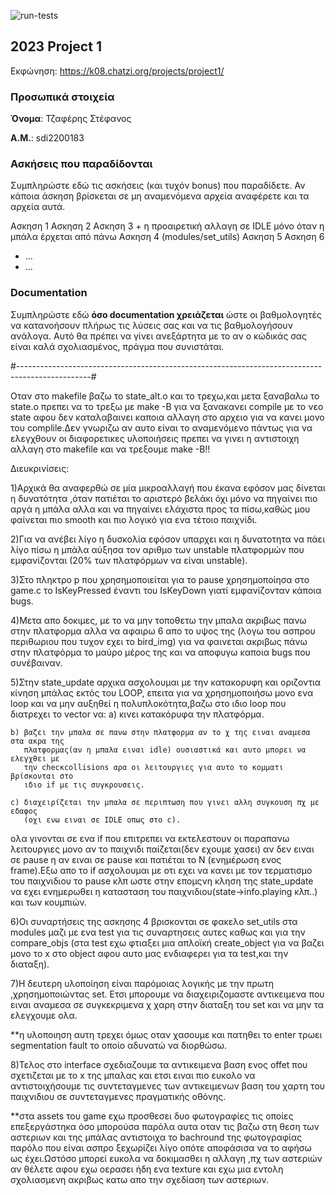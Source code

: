 ![run-tests](../../workflows/run-tests/badge.svg)

## 2023 Project 1

Εκφώνηση: https://k08.chatzi.org/projects/project1/


### Προσωπικά στοιχεία

__Όνομα__: Τζαφέρης Στέφανος

__Α.Μ.__: sdi2200183

### Ασκήσεις που παραδίδονται

Συμπληρώστε εδώ τις ασκήσεις (και τυχόν bonus) που παραδίδετε. Αν κάποια άσκηση
βρίσκεται σε μη αναμενόμενα αρχεία αναφέρετε και τα αρχεία αυτά.

Aσκηση 1
Ασκηση 2
Ασκηση 3 + η προαιρετική αλλαγη σε IDLE μόνο όταν η μπάλα έρχεται από πάνω
Ασκηση 4 (modules/set_utils)
Ασκηση 5
Ασκηση 6


- ...
- ...

### Documentation

Συμπληρώστε εδώ __όσο documentation χρειάζεται__ ώστε οι βαθμολογητές να
κατανοήσουν πλήρως τις λύσεις σας και να τις βαθμολογήσουν ανάλογα. Αυτό θα
πρέπει να γίνει ανεξάρτητα με το αν ο κώδικάς σας είναι καλά σχολιασμένος,
πράγμα που συνιστάται.

#------------------------------------------------------------------------------------------------#

Οταν στο makefile βαζω το state_alt.ο και το τρεχω,και μετα ξαναβαλω το state.o πρεπει
να το τρεξω με make -B για να ξανακανει compile με το νεο state αφου δεν καταλαβαινει 
καποια αλλαγη στο αρχειο για να κανει μονο του complile.Δεν γνωριζω αν αυτο είναι το αναμενόμενο
πάντως για να ελεγχθουν οι διαφορετικες υλοποιήσεις πρεπει να γινει η αντιστοιχη αλλαγη στο makefile
 και να τρεξουμε make -B!!

Διευκρινίσεις:

1)Αρχικά θα αναφερθώ σε μία μικροαλλαγή που έκανα εφόσον μας δίνεται η δυνατότητα ,όταν πατιέται
το αριστερό βελάκι όχι μόνο να πηγαίνει πιο αργά η μπάλα αλλα και να πηγαίνει ελάχιστα 
προς τα πίσω,καθώς μου φαίνεται πιο smooth και πιο λογικό για ενα τέτοιο παιχνίδι.


2)Για να ανέβει λίγο η δυσκολία εφόσον υπαρχει και η δυνατοτητα να πάει λίγο πίσω η μπάλα 
αύξησα τον αριθμο των unstable πλατφορμών που εμφανίζονται (20% των πλατφόρμων να είναι unstable).


3)Στο πληκτρο p που χρησημοποιείται για το pause χρησημοποίησα στο game.c  το IsKeyPressed
έναντι του IsKeyDown γιατί εμφανίζονταν κάποια bugs.


4)Μετα απο δοκιμες, με το να μην τοποθετω την μπαλα ακριβως πανω στην πλατφορμα
αλλα να αφαιρω 6 απο το υψος της (λογω του ασπρου περιθωριου που τυχον εχει το bird_img) 
για να φαινεται ακριβως πάνω στην πλατφόρμα το μαύρο μέρος της
και να αποφυγω καποια bugs που συνέβαιναν.


5)Στην state_update αρχικα ασχολουμαι με την κατακορυφη και οριζοντια κίνηση μπάλας εκτός του LOOP,
επειτα για να χρησημοποιήσω μονο ενα loop και να μην αυξηθεί η πολυπλοκότητα,βαζω στο ιδιο loop που διατρεχει το
vector να:
    a) κινει κατακόρυφα την πλατφόρμα.

    b) βαζει την μπαλα σε πανω στην πλατφορμα αν το χ της ειναι αναμεσα στα ακρα της
       πλατφορμας(αν η μπαλα ειναι idle) ουσιαστικά και αυτο μπορει να ελεγχθει με 
       την checκcollisions αρα οι λειτουργιες για αυτο το κομματι βρίσκονται στο 
       ιδιο if με τις συγκρουσεις.

    c) διαχειρίζεται την μπαλα σε περιπτωση που γινει αλλη συγκουση πχ με εδαφος
       (οχι ενω ειναι σε IDLE οπως στο c).

ολα γινονται σε ενα if που επιτρεπει να εκτελεστουν οι παραπανω λειτουργιες μονο αν το 
παιχνιδι παίζεται(δεν εχουμε χασει) αν δεν ειναι σε pause η αν ειναι σε pause και 
πατιέται το N (ενημέρωση ενος frame).Εξω απο το if ασχολουμαι με οτι εχει
να κανει με τον τερματισμο του παιχνιδιου το pause κλπ ωστε στην επομςνη κληση 
της state_update να εχει ενημερωθει η κατασταση του παιχνιδιου(state->info.playing κλπ..)
και των κουμπιών.


6)Οι συναρτήσεις της ασκησης 4 βρισκονται σε φακελο set_utils στα modules μαζι
με ενα test για τις συναρτησεις αυτες καθως και για την compare_objs
(στα test εχω φτιαξει μια απλοϊκή create_object για να βαζει μονο το x 
στο object αφου αυτο μας ενδιαφερει για τα test,και την διαταξη).


7)Η δευτερη υλοποίηση είναι παρόμοιας λογικής με την πρωτη ,χρησημοποιώντας set.
Ετσι μπορουμε να διαχειριζομαστε αντικειμενα που ειναι αναμεσα σε συγκεκριμενα χ
χαρη στην διαταξη του set και να μην τα ελεγχουμε ολα.

**η υλοποιηση αυτη τρεχει όμως οταν χασουμε και πατηθει το enter τρωει segmentation fault το οποίο αδυνατώ να διορθώσω.


8)Τελος στο interface σχεδιαζουμε τα αντικειμενα βαση ενος offet που σχετιζεται με το x 
της μπαλας και ετσι ειναι πιο ευκολο να αντιστοιχήσουμε τις συντεταγμενες των αντικειμενων βαση του
χαρτη του παιχνιδιου σε συντεταγμενες πραγματικής οθόνης.


**στα assets του game εχω προσθεσει δυο φωτογραφίες τις οποίες επεξεργάστηκα όσο μπορούσα
παρόλα αυτα οταν τις βαζω στη θεση των αστεριων και της μπάλας αντιστοιχα το bachround της φωτογραφίας παρόλο που είναι ασπρο ξεχωρίζει λίγο οπότε αποφάσισα να το αφήσω ως έχει.Ωστόσο μπορεί ευκολα να δοκιμασθει η αλλαγη ,πχ των αστεριών αν θέλετε αφου εχω οερασει ήδη ενα texture και εχω μια εντολη σχολιασμενη ακριβως κατω απο την σχεδίαση των αστεριων.  
